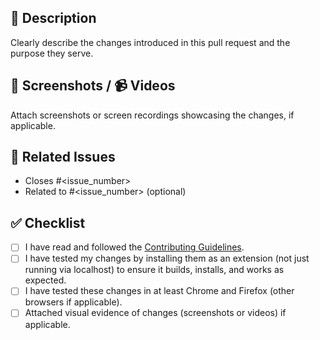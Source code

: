 ## 📝 Description
Clearly describe the changes introduced in this pull request and the purpose they serve.

## 📸 Screenshots / 📹 Videos
Attach screenshots or screen recordings showcasing the changes, if applicable.

## 🔗 Related Issues
- Closes #<issue_number>
- Related to #<issue_number> (optional)

## ✅ Checklist
- [ ] I have read and followed the [Contributing Guidelines](https://github.com/XengShi/materialYouNewTab/blob/main/CONTRIBUTING.md).
- [ ] I have tested my changes by installing them as an extension (not just running via localhost) to ensure it builds, installs, and works as expected.
- [ ] I have tested these changes in at least Chrome and Firefox (other browsers if applicable).
- [ ] Attached visual evidence of changes (screenshots or videos) if applicable.
